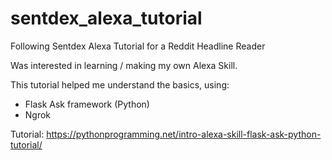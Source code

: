 # sentdex_alexa_tutorial
Following Sentdex Alexa Tutorial for a Reddit Headline Reader

Was interested in learning / making my own Alexa Skill.

This tutorial helped me understand the basics, using:
- Flask Ask framework (Python)
- Ngrok

Tutorial: 
https://pythonprogramming.net/intro-alexa-skill-flask-ask-python-tutorial/
